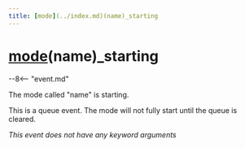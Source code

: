```yaml
---
title: [mode](../index.md)(name)_starting
---
```


# [mode](../index.md)(name)_starting


--8<-- "event.md"

The mode called "name" is starting.

This is a queue event. The mode will not fully start until the queue is
cleared.

*This event does not have any keyword arguments*
